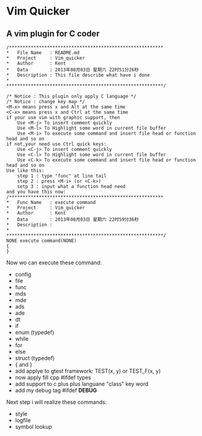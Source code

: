 Vim Quicker
==========================================================
A vim plugin for C coder
----------------------------------------------------------

	/*********************************************************
	*	File Name   : README.md
	*	Project     : Vim_quicker
	*	Author      : Kent
	*	Data        : 2013年08月03日 星期六 22时51分26秒
	*	Description : This file describe what have i done
	*	              
	**********************************************************/

	/* Notice : This plugin only apply C language */
	/* Notice : change key map */
	<M-x> means press x and Alt at the same time
	<C-x> means press x and Ctrl at the same time
	if your use vim with graphic support, then
		Use <M-j> To insert comment quickly
		Use <M-l> To Highlight some word in current file buffer
		Use <M-i> To execute some command and insert file head or function head and so on
	if not,your need use Ctrl quick keys:
		Use <C-j> To insert comment quickly
		Use <C-l> To Highlight some word in current file buffer
		Use <C-k> To execute some command and insert file head or function head and so on
	Use like this:
		step 1 : type "func" at line tail
		step 2 : press <M-i> (or <C-k>)
		setp 3 : input what a function head need
	and you have this now:
	/*********************************************************
	*	Func Name   : execute command
	*	Project     : Vim_quicker
	*	Author      : Kent
	*	Data        : 2013年08月03日 星期六 22时59分36秒
	*	Description : 
	*	              
	**********************************************************/
	NONE execute command(NONE)
	{
	}

Now wo can execute these command:
*	config
*	file
*	func
*	mds
*	mde
*	ads
*	ade
*	dt
*	if
*	enum (typedef)
*	while
*	for
*	else
*	struct (typedef)
*	{ and }
*	add applye to gtest framework: TEST(x, y) or TEST_F(x, y)
*	now apply fill cpp #ifdef types
*	add support to c plus plus languane "class" key word
*	add my debug tag #ifdef __DEBUG__

Next step i will realize these commands:
*	style
*	logfile
*	symbol lookup
